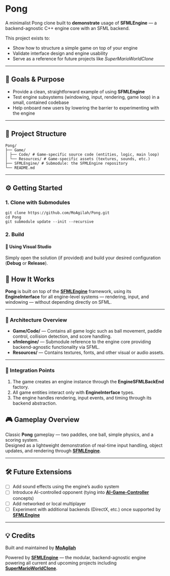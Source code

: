 # Pong

A minimalist Pong clone built to **demonstrate** usage of **SFMLEngine** — a backend-agnostic C++ engine core with an SFML backend.

This project exists to:

- Show how to structure a simple game on top of your engine  
- Validate interface design and engine usability  
- Serve as a reference for future projects like *SuperMarioWorldClone*

---

## 🎯 Goals & Purpose

- Provide a clean, straightforward example of using **SFMLEngine**  
- Test engine subsystems (windowing, input, rendering, game loop) in a small, contained codebase  
- Help onboard new users by lowering the barrier to experimenting with the engine  

---

## 🧱 Project Structure
```
Pong/
├── Game/
│ ├── Code/ # Game-specific source code (entities, logic, main loop)
│ └── Resources/ # Game-specific assets (textures, sounds, etc.)
├── SFMLEngine/ # Submodule: the SFMLEngine repository
└── README.md
```


---

## ⚙️ Getting Started

### 1. Clone with Submodules
```
git clone https://github.com/MoAgilah/Pong.git
cd Pong
git submodule update --init --recursive
```
### 2. Build

#### 🧰 Using Visual Studio
Simply open the solution (if provided) and build your desired configuration (**Debug** or **Release**).

## 🧩 How It Works

**Pong** is built on top of the [**SFMLEngine**](https://github.com/MoAgilah/SFMLEngine) framework, using its **EngineInterface** for all engine-level systems — rendering, input, and windowing — without depending directly on SFML.

---

### 🧱 Architecture Overview

- **Game/Code/** — Contains all game logic such as ball movement, paddle control, collision detection, and score handling.  
- **sfmlengine/** — Submodule reference to the engine core providing backend-agnostic functionality via SFML.  
- **Resources/** — Contains textures, fonts, and other visual or audio assets.  

---

### 🔗 Integration Points

1. The game creates an engine instance through the **EngineSFMLBackEnd** factory.  
2. All game entities interact only with **EngineInterface** types.  
3. The engine handles rendering, input events, and timing through its backend abstraction.

## 🎮 Gameplay Overview

Classic **Pong** gameplay — two paddles, one ball, simple physics, and a scoring system.  
Designed as a lightweight demonstration of real-time input handling, object updates, and rendering through [**SFMLEngine**](https://github.com/MoAgilah/SFMLEngine).

---

## 🛠️ Future Extensions

- [ ] Add sound effects using the engine’s audio system  
- [ ] Introduce AI-controlled opponent (tying into [**AI-Game-Controller**](https://github.com/MoAgilah/AI-Game-Controller) concepts)  
- [ ] Add networked or local multiplayer  
- [ ] Experiment with additional backends (DirectX, etc.) once supported by [**SFMLEngine**](https://github.com/MoAgilah/SFMLEngine)  

---

## 💡 Credits

Built and maintained by [**MoAgilah**](https://github.com/MoAgilah)  

Powered by [**SFMLEngine**](https://github.com/MoAgilah/SFMLEngine) — the modular, backend-agnostic engine powering all current and upcoming projects including [**SuperMarioWorldClone**](https://github.com/MoAgilah/SuperMarioWorldClone).


